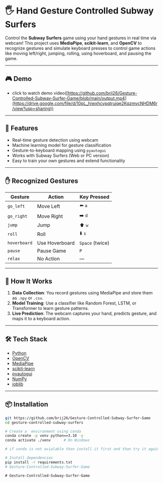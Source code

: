 # 🖐️ Hand Gesture Controlled Subway Surfers

Control the **Subway Surfers** game using your hand gestures in real time via webcam! This project uses **MediaPipe**, **scikit-learn**, and **OpenCV** to recognize gestures and simulate keyboard presses to control game actions like moving left/right, jumping, rolling, using hoverboard, and pausing the game.

---

## 🎮 Demo
- click to watch demo video([https://github.com/brij26/Gesture-Controlled-Subway-Surfer-Game/blob/main/output.mp4](https://drive.google.com/file/d/10pL_hiwxhcypqtrujqe2KqzmvcNHDM6r/view?usp=sharing))



---

## 🚀 Features

- Real-time gesture detection using webcam
- Machine learning model for gesture classification
- Gesture-to-keyboard mapping using `pyautogui`
- Works with Subway Surfers (Web or PC version)
- Easy to train your own gestures and extend functionality

---

## ✋ Recognized Gestures

| Gesture       | Action         | Key Pressed |
|---------------|----------------|-------------|
| `go_left`     | Move Left      | ⬅️ `a` |
| `go_right`    | Move Right     | ➡️ `d` |
| `jump`        | Jump           | ⬆️ `w` |
| `roll`        | Roll           | ⬇️ `s` |
| `hoverboard`  | Use Hoverboard | `Space` (twice) |
| `pause`       | Pause Game     | `P`          |
| `relax`       | No Action      | —            |

---

## 🧠 How It Works

1. **Data Collection**: You record gestures using MediaPipe and store them as `.npy` or `.csv`.
2. **Model Training**: Use a classifier like Random Forest, LSTM, or Transformer to learn gesture patterns.
3. **Live Prediction**: The webcam captures your hand, predicts gesture, and maps it to a keyboard action.

---

## 🛠️ Tech Stack

- [Python](https://www.python.org/)
- [OpenCV](https://opencv.org/)
- [MediaPipe](https://google.github.io/mediapipe/)
- [scikit-learn](https://scikit-learn.org/)
- [pyautogui](https://pyautogui.readthedocs.io/en/latest/)
- [NumPy](https://numpy.org/)
- [joblib](https://joblib.readthedocs.io/en/latest/)

---

## 📦 Installation

```bash
git https://github.com/brij26/Gesture-Controlled-Subway-Surfer-Game
cd gesture-controlled-subway-surfers

# Create a  environment using conda
conda create -p venv python==3.10 -y
conda activate ./venv      # On Windows

# if conda is not avialable than install it first and than try it again

# Install dependencies
pip install -r requirements.txt
#   G e s t u r e - C o n t r o l l e d - S u b w a y - S u r f e r - G a m e  
 #   G e s t u r e - C o n t r o l l e d - S u b w a y - S u r f e r - G a m e  
 